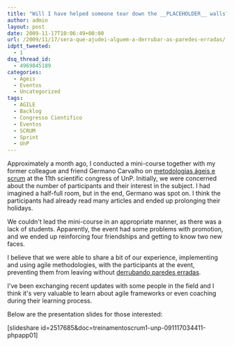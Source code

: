 ```yaml
---
title: "Will I have helped someone tear down the __PLACEHOLDER__ walls?"
author: admin
layout: post
date: 2009-11-17T10:06:49+00:00
url: /2009/11/17/sera-que-ajudei-alguem-a-derrubar-as-paredes-erradas/
idptt_tweeted:
  - 1
dsq_thread_id:
  - 4969845189
categories:
  - Ageis
  - Eventos
  - Uncategorized
tags:
  - AGILE
  - Backlog
  - Congresso Cientifico
  - Eventos
  - SCRUM
  - Sprint
  - UnP
---
```


Approximately a month ago, I conducted a mini-course together with my former colleague and friend Germano Carvalho on <a title="Congresso Cientifico" href="http://www.helmed.net/blog/?p=49" target="_self">metodologias ágeis e scrum</a> at the 11th scientific congress of UnP. Initially, we were concerned about the number of participants and their interest in the subject. I had imagined a half-full room, but in the end, Germano was spot on. I think the participants had already read many articles and ended up prolonging their holidays.

We couldn't lead the mini-course in an appropriate manner, as there was a lack of students. Apparently, the event had some problems with promotion, and we ended up reinforcing four friendships and getting to know two new faces.

I believe that we were able to share a bit of our experience, implementing and using agile methodologies, with the participants at the event, preventing them from leaving without <a title="Fragmental" href="http://blog.fragmental.com.br/2009/11/14/derrubaram-as-paredes-erradas/" target="_blank">derrubando paredes erradas</a>.

I've been exchanging recent updates with some people in the field and I think it's very valuable to learn about agile frameworks or even coaching during their learning process.

Below are the presentation slides for those interested:

[slideshare id=2517685&doc=treinamentoscrum1-unp-091117034411-phpapp01]
